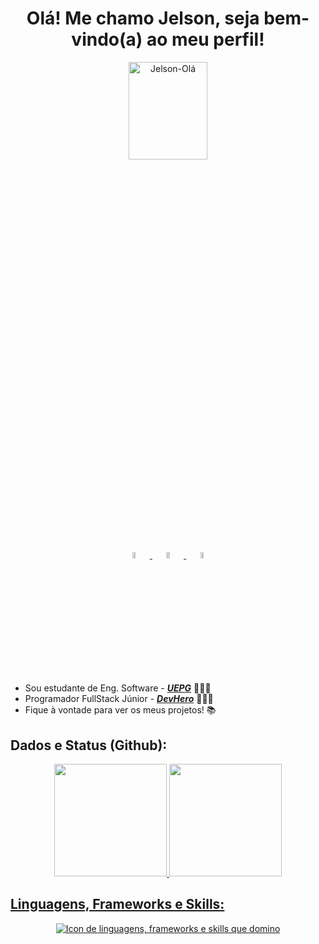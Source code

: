 <h1 align="center">Olá! Me chamo Jelson, seja bem-vindo(a) ao meu perfil!</h1>

<section align="center">
  <img  alt="Jelson-Olá" height="20%" width="50%" src="https://media.discordapp.net/attachments/881675315439611924/882758897700569098/Webp.net-gifmaker.gif?width=453&height=453">
  <br>
 <div>
    <a href="https://www.linkedin.com/in/jelson-rodrigues-53333a229?utm_source=share&utm_campaign=share_via&utm_content=profile&utm_medium=ios_app" target="_blank">
      <img alt="Icon para LinkedIn" height="5%" width="10%" src="https://img.shields.io/badge/LinkedIn-0077B5?style=for-the-badge&logo=linkedin&logoColor=white">
    </a>
    <a href="https://jelson-dev.vercel.app" target="_blank">
      <img alt="Icon para meu website" height="5%" width="10%" src="https://img.shields.io/badge/website-000000?style=for-the-badge&logo=About.me&logoColor=white">
    </a>
    <a href="https://www.instagram.com/rodrigues_jelsonjr" target="_blank">
      <img alt="Icon para meu instagram" height="5%" width="10%" src="https://img.shields.io/badge/Instagram-E4405F?style=for-the-badge&logo=instagram&logoColor=white">
    </a>
  </div>
</section>

  - Sou estudante de Eng. Software - [**_UEPG_**](https://www.uepg.br/) 🧑🏽‍🎓
  - Programador FullStack Júnior - [**_DevHero_**](https://www.devhero.app/) 👨🏻‍💻
  - Fique à vontade para ver os meus projetos! 📚

## Dados e Status (Github):
<div align="center">
  <a href="https://github.com/JelsonJr">
  <img height="180em" src="https://github-readme-stats.vercel.app/api?username=JelsonJr&show_icons=true&theme=dracula&include_all_commits=true&count_private=true"/>
  <img height="180em" src="https://github-readme-stats.vercel.app/api/top-langs/?username=JelsonJr&layout=compact&langs_count=7&theme=dracula"/>
</div>

## Linguagens, Frameworks e Skills:
<p align="center">
  <a href="https://jelson-dev.vercel.app" target="_blank">
    <img src="https://skillicons.dev/icons?i=java,kotlin,maven,spring,c,cpp,js,ts,nodejs,react,vue,nginx,git,github,docker,linux,mongodb,mysql&perline=6" alt="Icon de linguagens, frameworks e skills que domino" />
  </a>
</p>
